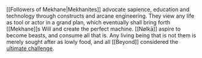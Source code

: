 [[Followers of Mekhane|Mekhanites]] advocate sapience, education and technology through constructs and arcane engineering. They view any life as tool or actor in a grand plan, which eventually shall bring forth [[Mekhane]]s Will and create the perfect machine. 
[[Nølkā]] aspire to become beasts, and consume all that is. Any living being that is not them is merely sought after as lowly food, and all [[Beyond]] considered the [ultimate challenge](obsidian://open?vault=Servilia&file=Theophagy%20or%20the%20Death%20of%20Divinity). 


